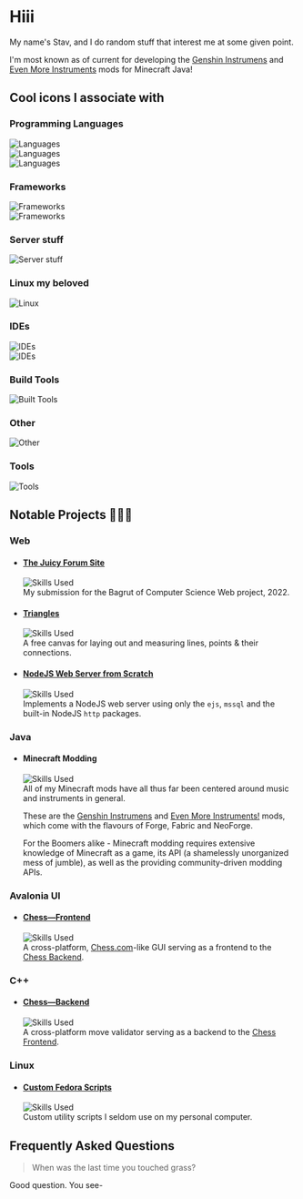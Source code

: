 # Hiii

My name's Stav, and I do random stuff that interest me at some given point.

I'm most known as of current for developing the [Genshin Instrumens](https://www.curseforge.com/minecraft/mc-mods/genshin-instruments) and [Even More Instruments](https://www.curseforge.com/minecraft/mc-mods/even-more-instruments) mods for Minecraft Java!

## Cool icons I associate with

### Programming Languages
![Languages](https://go-skill-icons.vercel.app/api/icons?i=kotlin,java,py,coffeescript,dart,visualbasic,asm)
<br/>
![Languages](https://go-skill-icons.vercel.app/api/icons?i=cs,cpp,c)
<br/>
![Languages](https://go-skill-icons.vercel.app/api/icons?i=html,css,js)

### Frameworks
![Frameworks](https://go-skill-icons.vercel.app/api/icons?i=jetpackcompose,flutter,unity,nodejs,processing,dotnet,avaloniaui,bots,arduino)
<br/>
![Frameworks](https://go-skill-icons.vercel.app/api/icons?i=fabricmc,forgemc,neoforge)

### Server stuff
![Server stuff](https://go-skill-icons.vercel.app/api/icons?i=virtualbox,mysql,sqlserver,sqlite,docker)

### Linux my beloved
![Linux](https://go-skill-icons.vercel.app/api/icons?i=linux,bash,wsl)

### IDEs
![IDEs](https://go-skill-icons.vercel.app/api/icons?i=visualstudio,vscode,eclipse)
<br/>
![IDEs](https://go-skill-icons.vercel.app/api/icons?i=idea,clion,rider,androidstudio)

### Build Tools
![Built Tools](https://go-skill-icons.vercel.app/api/icons?i=gradle,cmake)

### Other
![Other](https://go-skill-icons.vercel.app/api/icons?i=git,regex,json)

### Tools
![Tools](https://go-skill-icons.vercel.app/api/icons?i=gimp,davinci)

## Notable Projects 🚧👷‍♂️
### Web
- #### [The Juicy Forum Site](https://github.com/StavWasPlayZ/juicy-forum-site)  
  ![Skills Used](https://go-skill-icons.vercel.app/api/icons?i=dotnet,cs,css,js)  
  My submission for the Bagrut of Computer Science Web project, 2022.
- #### [Triangles](https://github.com/StavWasPlayZ/triangles)
  ![Skills Used](https://go-skill-icons.vercel.app/api/icons?i=html,css,js)  
  A free canvas for laying out and measuring lines, points & their connections.
- #### [NodeJS Web Server from Scratch](https://github.com/StavWasPlayZ/nodejs-server-from-scratch)
  ![Skills Used](https://go-skill-icons.vercel.app/api/icons?i=nodejs,sqlserver,html,css,js)  
  Implements a NodeJS web server using only the `ejs`, `mssql` and the built-in NodeJS `http` packages.

### Java
- #### Minecraft Modding
  ![Skills Used](https://go-skill-icons.vercel.app/api/icons?i=java,gradle,forgemc,fabricmc,neoforge)  
  All of my Minecraft mods have all thus far been centered around music and instruments in general.

  These are the [Genshin Instrumens](https://github.com/StavWasPlayZ/Genshin-Instruments) and [Even More Instruments!](https://github.com/StavWasPlayZ/Even-More-Instruments) mods,
  which come with the flavours of Forge, Fabric and NeoForge.
  
  For the Boomers alike - Minecraft modding requires extensive knowledge of Minecraft as a game, its API (a shamelessly unorganized mess of jumble), as well as the providing community-driven modding APIs.

### Avalonia UI
- #### [Chess—Frontend](https://github.com/StavWasPlayZ/chess-frontend)  
  ![Skills Used](https://go-skill-icons.vercel.app/api/icons?i=avaloniaui,cs,dotnet,windows,linux)  
  A cross-platform, [Chess.com](https://chess.com/)-like GUI serving as a frontend to the [Chess Backend](https://github.com/StavWasPlayZ/chess-backend).

### C++
- #### [Chess—Backend](https://github.com/StavWasPlayZ/chess-backend)  
  ![Skills Used](https://go-skill-icons.vercel.app/api/icons?i=cpp,cmake,windows,linux)  
  A cross-platform move validator serving as a backend to the [Chess Frontend](https://github.com/StavWasPlayZ/chess-frontend).


### Linux
- #### [Custom Fedora Scripts](https://github.com/StavWasPlayZ/custom_fedora_scripts)
  ![Skills Used](https://go-skill-icons.vercel.app/api/icons?i=linux,bash)  
  Custom utility scripts I seldom use on my personal computer.
  

## Frequently Asked Questions

> When was the last time you touched grass?

Good question. You see-
